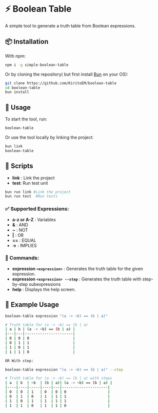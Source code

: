 # ⚡ Boolean Table

A simple tool to generate a truth table from Boolean expressions.

## 📦 Installation
With npm:
```bash
npm i -g simple-boolean-table
```
Or by cloning the repository( but first install [Bun](https://bun.sh/) on your OS):
```bash
git clone https://github.com/KiritoEM/boolean-table
cd boolean-table
bun install
```

## 🚀 Usage

To start the tool, run:
```bash
boolean-table
```
Or use the tool locally by linking the project:
```bash
bun link
boolean-table
```


## 🚀 Scripts
- **link** : Link the project
- **test**: Run test unit
```bash
bun run link #Link the project
bun run test  #Run tests
```

### ✅ Supported Expressions:
- **a-z or A-Z** : Variables
- **&** : AND
- **~** : NOT
- **|** : OR
- **==** : EQUAL
- **->** : IMPLIES

### 🔧 Commands:
- **expression `<expression>`** : Generates the truth table for the given expression.
- **expression `<expression> --step`** : Generates the truth table with step-by-step subexpressions
- **help** : Displays the help screen.

## 📌 Example Usage
```bash
boolean-table expression "(a -> ~b) == (b | a)"

# Truth table for (a -> ~b) == (b | a)
| a | b | (a -> ~b) == (b | a) |
|---|---|----------------------|
| 0 | 0 | 0                    |
| 0 | 1 | 1                    |
| 1 | 0 | 1                    |
| 1 | 1 | 0                    |

OR With step:

boolean-table expression "(a -> ~b) == (b | a)" --step

# Truth table for (a -> ~b) == (b | a) with steps
| a  | b  | ~b  | (b | a)| (a -> ~b) == (b | a) |
|----|----|-----|----|---|---------------------|
| 0  | 0  | 1   | 0  | 0 | 0                   |
| 0  | 1  | 0   | 1  | 1 | 1                   |
| 1  | 0  | 1   | 1  | 1 | 1                   |
| 1  | 1  | 0   | 1  | 1 | 0                   |
```
